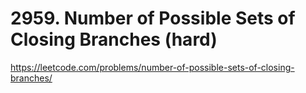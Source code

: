 # 2959. Number of Possible Sets of Closing Branches (hard)

https://leetcode.com/problems/number-of-possible-sets-of-closing-branches/
